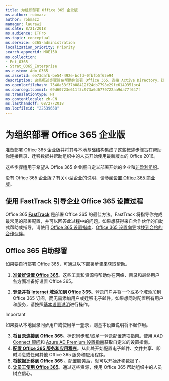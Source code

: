 ```yaml
---
title: 为组织部署 Office 365 企业版
ms.author: robmazz
author: robmazz
manager: laurawi
ms.date: 8/21/2018
ms.audience: ITPro
ms.topic: conceptual
ms.service: o365-administration
localization_priority: Priority
search.appverid: MOE150
ms.collection:
- Ent_O365
- Strat_O365_Enterprise
ms.custom: Adm_O365
ms.assetid: ee73dafb-be54-492e-bcfd-0fbfb5f65e94
description: 这些概述步骤旨在帮助你部署 Office 365、连接 Active Directory、迁移数据以及帮助组织中的人员开始使用最新版本的 Office 2016。
ms.openlocfilehash: 7540a53f37b08412f24db7798e29fe6149351bc4
ms.sourcegitcommit: 69d60723e611f3c973a6d6779722aa9da77f647f
ms.translationtype: HT
ms.contentlocale: zh-CN
ms.lasthandoff: 08/27/2018
ms.locfileid: "22539658"
---
```

# <a name="deploy-office-365-enterprise-for-your-organization"></a>为组织部署 Office 365 企业版
准备部署 Office 365 企业版并将其与本地基础结构集成？这些概述步骤旨在帮助你连接目录、迁移数据并帮助组织中的人员开始使用最新版本的 Office 2016。
  
这些步骤适用于希望从 Office 365 企业版自定义部署开始的企业和[非盈利组织](https://go.microsoft.com/fwlink/?LinkId=627221)。 
  
没有 Office 365 企业版？有关小型企业的说明，请参阅[设置 Office 365 商业版](https://support.office.com/article/6a3a29a0-e616-4713-99d1-15eda62d04fa)。 
  
## <a name="guided-enterprise-office-365-setup-process-with-fasttrack"></a>使用 FastTrack 引导企业 Office 365 设置过程
Office 365 **[FastTrack](https://docs.microsoft.com/fasttrack)** 是部署 Office 365 的最佳方法。FastTrack 将指导你完成最常见的部署配置，并可以回答此过程中的问题。如果想获得来自合作伙伴的自助式帮助或指导，请使用 [Office 365 设置指南](https://support.office.com/article/Set-up-Office-365-for-business-6a3a29a0-e616-4713-99d1-15eda62d04fa)、[Office 365 设置向导](https://aka.ms/o365fasttrack)或[找到合格的合作伙伴](https://partnercenter.microsoft.com/zh-CN/pcv/search)。

## <a name="self-deployment-of-office-365"></a>Office 365 自助部署
如果要自行部署 Office 365，可通过以下部署步骤来获取帮助。

1. **[准备好设置 Office 365](get-your-organization-ready-for-office-365.md)**。这些工具和资源将帮助你在网络、目录和最终用户各方面准备好设置 Office 365。

2. **[登录并将 Internet 域添加到 Office 365](https://portal.office.com/Domains/AddDomainWizard.aspx?Scenario=AdvancedSetup)**。登录门户并将一个或多个域添加到 Office 365 订阅，而无需添加用户或迁移电子邮件。如果想同时配置所有用户和服务，请按照[基本设置说明](https://support.office.com/article/Set-up-Office-365-for-business-6a3a29a0-e616-4713-99d1-15eda62d04fa)进行操作。

>[!IMPORTANT] 
>如果要从本地目录同步用户或使用单一登录，则基本设置说明将不起作用。

3. **[将目录连接到 Office 365](https://support.office.com/article/Understanding-Office-365-Identity-and-Azure-Active-Directory-06a189e7-5ec6-4af2-94bf-a22ea225a7a9)**。标识同步和/或单一登录配置选项指南。使用 [AAD Connect 顾问](https://aka.ms/aadconnectpwsync)和 [Azure AD Premium 设置指南](https://aka.ms/aadpguidance)获取自定义的设置指南。
4. **[配置 Office 365 服务和应用程序](configure-services-and-applications.md)**。从此处开始配置电子邮件、文件共享、即时消息或任何其他 Office 365 服务和应用程序。
5. **[将数据迁移到 Office 365 ](migrate-data-to-office-365.md)**。配置服务后，就可以开始迁移数据了。
6. **[让员工使用 Office 365](https://support.office.com/article/Get-started-with-Office-365-for-business-d6466f0d-5d13-464a-adcb-00906ae87029)**。通过这些资源，使用 Office 365 帮助组织中的人员树立信心。